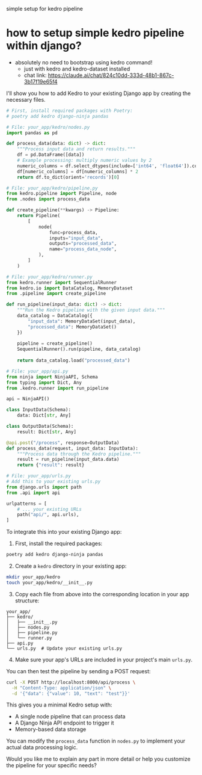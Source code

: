 simple setup for kedro pipeline 


# how to setup simple kedro pipeline within django?

+ absolutely no need to bootstrap using kedro command!
  + just with kedro and kedro-dataset installed
  + chat link: https://claude.ai/chat/824c10dd-333d-48b1-867c-3b17f19e65f4

I'll show you how to add Kedro to your existing Django app by creating the necessary files.



```python
# First, install required packages with Poetry:
# poetry add kedro django-ninja pandas

# File: your_app/kedro/nodes.py
import pandas as pd

def process_data(data: dict) -> dict:
    """Process input data and return results."""
    df = pd.DataFrame([data])
    # Example processing: multiply numeric values by 2
    numeric_columns = df.select_dtypes(include=['int64', 'float64']).columns
    df[numeric_columns] = df[numeric_columns] * 2
    return df.to_dict(orient='records')[0]

# File: your_app/kedro/pipeline.py
from kedro.pipeline import Pipeline, node
from .nodes import process_data

def create_pipeline(**kwargs) -> Pipeline:
    return Pipeline(
        [
            node(
                func=process_data,
                inputs="input_data",
                outputs="processed_data",
                name="process_data_node",
            ),
        ]
    )

# File: your_app/kedro/runner.py
from kedro.runner import SequentialRunner
from kedro.io import DataCatalog, MemoryDataset
from .pipeline import create_pipeline

def run_pipeline(input_data: dict) -> dict:
    """Run the Kedro pipeline with the given input data."""
    data_catalog = DataCatalog({
        "input_data": MemoryDataSet(input_data),
        "processed_data": MemoryDataSet()
    })
    
    pipeline = create_pipeline()
    SequentialRunner().run(pipeline, data_catalog)
    
    return data_catalog.load("processed_data")

# File: your_app/api.py
from ninja import NinjaAPI, Schema
from typing import Dict, Any
from .kedro.runner import run_pipeline

api = NinjaAPI()

class InputData(Schema):
    data: Dict[str, Any]

class OutputData(Schema):
    result: Dict[str, Any]

@api.post("/process", response=OutputData)
def process_data(request, input_data: InputData):
    """Process data through the Kedro pipeline."""
    result = run_pipeline(input_data.data)
    return {"result": result}

# File: your_app/urls.py
# Add this to your existing urls.py
from django.urls import path
from .api import api

urlpatterns = [
    # ... your existing URLs
    path("api/", api.urls),
]

```

To integrate this into your existing Django app:

1. First, install the required packages:
```bash
poetry add kedro django-ninja pandas
```

2. Create a `kedro` directory in your existing app:
```bash
mkdir your_app/kedro
touch your_app/kedro/__init__.py
```

3. Copy each file from above into the corresponding location in your app structure:
```
your_app/
├── kedro/
│   ├── __init__.py
│   ├── nodes.py
│   ├── pipeline.py
│   └── runner.py
├── api.py
└── urls.py  # Update your existing urls.py
```

4. Make sure your app's URLs are included in your project's main `urls.py`.

You can then test the pipeline by sending a POST request:
```bash
curl -X POST http://localhost:8000/api/process \
  -H "Content-Type: application/json" \
  -d '{"data": {"value": 10, "text": "test"}}'
```

This gives you a minimal Kedro setup with:
- A single node pipeline that can process data
- A Django Ninja API endpoint to trigger it
- Memory-based data storage

You can modify the `process_data` function in `nodes.py` to implement your actual data processing logic.

Would you like me to explain any part in more detail or help you customize the pipeline for your specific needs?